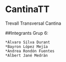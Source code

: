 # CantinaTT
Trevall Transversal Cantina

##Integrants Grup 6:

	*Álvaro Silva Durant
	*Bayron López Mejía
	*Andrea Rondón Fuentes
	*Albert Jané Medràn


